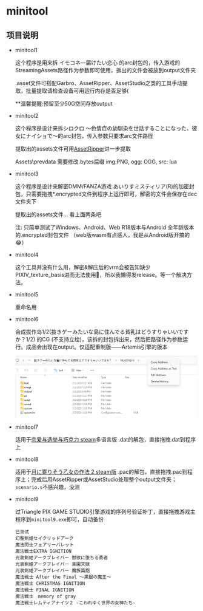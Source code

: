 # minitool

## 项目说明
- minitool1

    这个程序是用来拆 イモコネ—届けたい恋心 的arc封包的，传入游戏的StreamingAssets路径作为参数即可使用，拆出的文件会被放到output文件夹

    .asset文件可搭配Garbro、AssetRipper、AssetStudio之类的工具手动提取，批量提取请检查设备可用运行内存是否足够(

    **温馨提醒:预留至少50G空间存放output

- minitool2

    这个程序是设计来拆シロクロ ～色情症の幼馴染を世話することになった、彼女にナイショで～的arc封包，传入参数只要求arc文件路径

    提取出的assets文件可用[AssetRipper](https://github.com/AssetRipper/AssetRipper)进一步提取

    Assets\prevdata
    需要修改.bytes后缀
    img:PNG, ogg: OGG, src: lua

- minitool3

    这个程序是设计来解密DMM/FANZA游戏 あいりすミスティリア(R)的加密封包，只需要拖拽*.encrypted文件到程序上运行即可，解密的文件会保存在dec文件夹下

    提取出的assets文件... 看上面两条吧

    注: 只简单测试了Windows、Android、Web R18版本与Android 全年龄版本的.encrypted封包文件
    （web版wasm有点感人，我是从Android版开搞的😂）

- minitool4

    这个工具并没有什么用，解密&解压后的vrm会被告知缺少PIXIV_texture_basis进而无法使用💢，所以我懒得发release。等一个解决方法。

- minitool5

    重命名用

- minitool6

    合成拔作岛1/2(抜きゲーみたいな島に住んでる貧乳はどうすりゃいいですか？1/2) 的CG (不支持立绘)，该拆的封包拆出来，然后把路径作为参数运行。成品会出现在output。仅适配重制版——Artemis引擎的版本

    ![](img/minitool6_1.png)

- minitool7

  适用于[恋爱与选举与巧克力 steam](https://store.steampowered.com/app/3027600/_/)多语言版 .dat的解包，直接拖拽.dat到程序上

- minitool8

  适用于[月に寄りそう乙女の作法 2 steam版](https://store.steampowered.com/app/3446150/Tsuki_ni_Yorisou_Otome_no_Sahou_2/?l=japanese) .pac的解包，直接拖拽.pac到程序上；完成后用AssetRipper或AssetStudio处理整个output文件夹；`scenario.s`不感兴趣，没测

- minitool9

    过Triangle PIX GAME STUDIO引擎游戏的序列号验证补丁，直接拖拽游戏主程序到`minitool9.exe`即可，自动备份

    ```
    已测试
    幻聖剣姫セイクリッドアーク
    魔法閃士フェアリーバレット
    魔法戦士EXTRA IGNITION
    光装剣姫アークブレイバー 獣欲に堕ちる勇者
    光装剣姫アークブレイバー 楽園天獄
    光装剣姫アークブレイバー 魔族篇胞
    魔法戦士 After the Final ～黒銀の魔王～
    魔法戦士 CHRISTMAS IGNITION
    魔法戦士 FINAL IGNITION
    魔法戦士　memory of gray
    魔法戦士レムティアナイツ２ -こわれゆく世界の女神たち-
    ```

    

